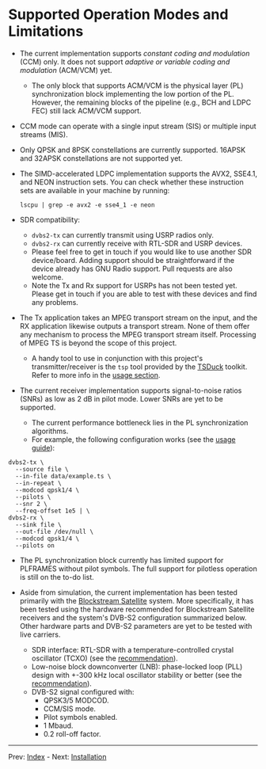# Supported Operation Modes and Limitations

- The current implementation supports *constant coding and modulation* (CCM)
  only. It does not support *adaptive or variable coding and modulation*
  (ACM/VCM) yet.

  - The only block that supports ACM/VCM is the physical layer (PL)
    synchronization block implementing the low portion of the PL. However, the
    remaining blocks of the pipeline (e.g., BCH and LDPC FEC) still lack ACM/VCM
    support.

- CCM mode can operate with a single input stream (SIS) or multiple input
  streams (MIS).

- Only QPSK and 8PSK constellations are currently supported. 16APSK and 32APSK
  constellations are not supported yet.

- The SIMD-accelerated LDPC implementation supports the AVX2, SSE4.1, and NEON
  instruction sets. You can check whether these instruction sets are available
  in your machine by running:

  ```
  lscpu | grep -e avx2 -e sse4_1 -e neon
  ```

- SDR compatibility:
    - `dvbs2-tx` can currently transmit using USRP radios only.
    - `dvbs2-rx` can currently receive with RTL-SDR and USRP devices.
    - Please feel free to get in touch if you would like to use another SDR
      device/board. Adding support should be straightforward if the device
      already has GNU Radio support. Pull requests are also welcome.
    - Note the Tx and Rx support for USRPs has not been tested yet. Please get
      in touch if you are able to test with these devices and find any problems.

- The Tx application takes an MPEG transport stream on the input, and the RX
  application likewise outputs a transport stream. None of them offer any
  mechanism to process the MPEG transport stream itself. Processing of MPEG TS
  is beyond the scope of this project.

  - A handy tool to use in conjunction with this project's transmitter/receiver
    is the `tsp` tool provided by the [TSDuck](https://tsduck.io) toolkit. Refer
    to more info in the [usage section](usage.md).

- The current receiver implementation supports signal-to-noise ratios (SNRs) as
  low as 2 dB in pilot mode. Lower SNRs are yet to be supported.
  - The current performance bottleneck lies in the PL synchronization
    algorithms.
  - For example, the following configuration works (see the
    [usage guide](usage.md)):

```
dvbs2-tx \
  --source file \
  --in-file data/example.ts \
  --in-repeat \
  --modcod qpsk1/4 \
  --pilots \
  --snr 2 \
  --freq-offset 1e5 | \
dvbs2-rx \
  --sink file \
  --out-file /dev/null \
  --modcod qpsk1/4 \
  --pilots on
```

- The PL synchronization block currently has limited support for PLFRAMES
  without pilot symbols. The full support for pilotless operation is still on
  the to-do list.

- Aside from simulation, the current implementation has been tested primarily
  with the [Blockstream Satellite](https://blockstream.github.io/satellite/)
  system. More specifically, it has been tested using the hardware recommended
  for Blockstream Satellite receivers and the system's DVB-S2 configuration
  summarized below. Other hardware parts and DVB-S2 parameters are yet to be
  tested with live carriers.
  - SDR interface: RTL-SDR with a temperature-controlled crystal oscillator
    (TCXO) (see the
    [recommendation](https://blockstream.github.io/satellite/doc/hardware.html#software-defined-radio-sdr-setup)).
  - Low-noise block downconverter (LNB): phase-locked loop (PLL) design with
    +-300 kHz local oscillator stability or better (see the
    [recommendation](https://blockstream.github.io/satellite/doc/hardware.html#lnb)).
  - DVB-S2 signal configured with:
    - QPSK3/5 MODCOD.
    - CCM/SIS mode.
    - Pilot symbols enabled.
    - 1 Mbaud.
    - 0.2 roll-off factor.

---
Prev: [Index](../README.md)  -  Next: [Installation](installation.md)